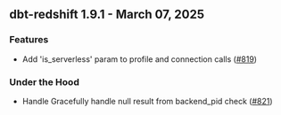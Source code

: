 ## dbt-redshift 1.9.1 - March 07, 2025

### Features

- Add 'is_serverless' param to profile and connection calls ([#819](https://github.com/dbt-labs/dbt-adapters/issues/819))

### Under the Hood

- Handle Gracefully handle null result from backend_pid check ([#821](https://github.com/dbt-labs/dbt-adapters/issues/821))

